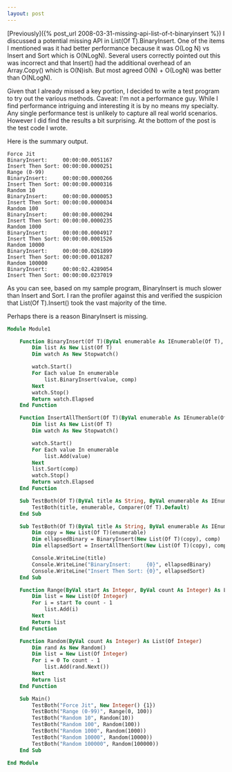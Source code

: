 ```yaml
---
layout: post
---
```

[Previously]({% post_url 2008-03-31-missing-api-list-of-t-binaryinsert %}) I discussed a potential missing API in List(Of T).BinaryInsert.  One of the items I mentioned was it had better performance because it was O(Log N) vs Insert and Sort which is O(NLogN).  Several users correctly pointed out this was incorrect and that Insert() had the additional overhead of an Array.Copy() which is O(N)ish.  But most agreed O(N) + O(LogN) was better than O(NLogN).

Given that I already missed a key portion, I decided to write a test program to try out the various methods.  Caveat: I'm not a performance guy.  While I find performance intriguing and interesting it is by no means my specialty.  Any single performance test is unlikely to capture all real world scenarios.  However I did find the results a bit surprising.  At the bottom of the post is the test code I wrote.

Here is the summary output.

    Force Jit  
    BinaryInsert:     00:00:00.0051167  
    Insert Then Sort: 00:00:00.0000251  
    Range (0-99)  
    BinaryInsert:     00:00:00.0000266  
    Insert Then Sort: 00:00:00.0000316  
    Random 10  
    BinaryInsert:     00:00:00.0000053  
    Insert Then Sort: 00:00:00.0000034  
    Random 100  
    BinaryInsert:     00:00:00.0000294  
    Insert Then Sort: 00:00:00.0000235  
    Random 1000  
    BinaryInsert:     00:00:00.0004917  
    Insert Then Sort: 00:00:00.0001526  
    Random 10000  
    BinaryInsert:     00:00:00.0261899  
    Insert Then Sort: 00:00:00.0018287  
    Random 100000  
    BinaryInsert:     00:00:02.4289054  
    Insert Then Sort: 00:00:00.0237019

As you can see, based on my sample program, BinaryInsert is much slower than Insert and Sort.  I ran the profiler against this and verified the suspicion that List(Of T).Insert() took the vast majority of the time.

Perhaps there is a reason BinaryInsert is missing.
    
``` vb
Module Module1

    Function BinaryInsert(Of T)(ByVal enumerable As IEnumerable(Of T), ByVal comp As IComparer(Of T)) As TimeSpan
        Dim list As New List(Of T)
        Dim watch As New Stopwatch()

        watch.Start()
        For Each value In enumerable
            list.BinaryInsert(value, comp)
        Next
        watch.Stop()
        Return watch.Elapsed
    End Function

    Function InsertAllThenSort(Of T)(ByVal enumerable As IEnumerable(Of T), ByVal comp As IComparer(Of T)) As TimeSpan
        Dim list As New List(Of T)
        Dim watch As New Stopwatch()

        watch.Start()
        For Each value In enumerable
            list.Add(value)
        Next
        list.Sort(comp)
        watch.Stop()
        Return watch.Elapsed
    End Function

    Sub TestBoth(Of T)(ByVal title As String, ByVal enumerable As IEnumerable(Of T))
        TestBoth(title, enumerable, Comparer(Of T).Default)
    End Sub

    Sub TestBoth(Of T)(ByVal title As String, ByVal enumerable As IEnumerable(Of T), ByVal comp As IComparer(Of T))
        Dim copy = New List(Of T)(enumerable)
        Dim ellapsedBinary = BinaryInsert(New List(Of T)(copy), comp)
        Dim ellapsedSort = InsertAllThenSort(New List(Of T)(copy), comp)

        Console.WriteLine(title)
        Console.WriteLine("BinaryInsert:     {0}", ellapsedBinary)
        Console.WriteLine("Insert Then Sort: {0}", ellapsedSort)
    End Sub

    Function Range(ByVal start As Integer, ByVal count As Integer) As List(Of Integer)
        Dim list = New List(Of Integer)
        For i = start To count - 1
            list.Add(i)
        Next
        Return list
    End Function

    Function Random(ByVal count As Integer) As List(Of Integer)
        Dim rand As New Random()
        Dim list = New List(Of Integer)
        For i = 0 To count - 1
            list.Add(rand.Next())
        Next
        Return list
    End Function

    Sub Main()
        TestBoth("Force Jit", New Integer() {1})
        TestBoth("Range (0-99)", Range(0, 100))
        TestBoth("Random 10", Random(10))
        TestBoth("Random 100", Random(100))
        TestBoth("Random 1000", Random(1000))
        TestBoth("Random 10000", Random(10000))
        TestBoth("Random 100000", Random(100000))
    End Sub

End Module
```
